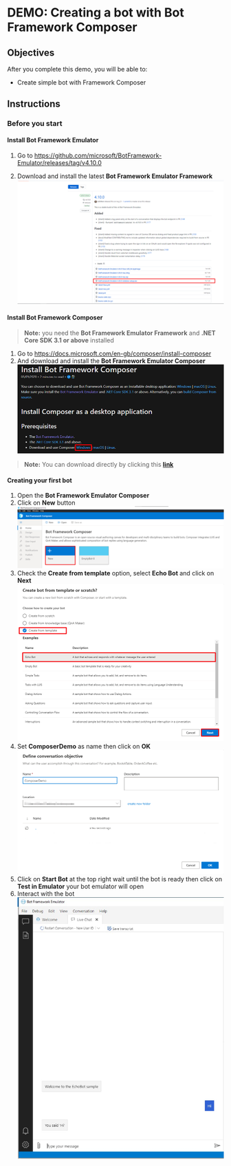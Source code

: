 # DEMO: Creating a bot with Bot Framework Composer

## Objectives

After you complete this demo, you will be able to:
- Create simple bot with Framework Composer

## Instructions

### Before you start

#### Install Bot Framework Emulator

1. Go to https://github.com/microsoft/BotFramework-Emulator/releases/tag/v4.10.0

2. Download and install the latest **Bot Framework Emulator Framework**
   ![](images/1.jpg)

#### Install Bot Framework Composer

> **Note:** you need the **Bot Framework Emulator Framework** and **.NET Core SDK 3.1 or above** installed

1. Go to https://docs.microsoft.com/en-gb/composer/install-composer
2. And download and install the **Bot Framework Emulator Composer**
   ![](images/2.jpg)
> **Note:** You can download directly by clicking this **[link](https://aka.ms/bf-composer-download-win)**

#### Creating your first bot

1. Open the **Bot Framework Emulator Composer**
2. Click on **New** button
    ![](images/3.jpg)
3. Check the **Create from template** option, select **Echo Bot** and click on **Next**
    ![](images/4.jpg)
4. Set **ComposerDemo** as name then click on **OK**
   ![](images/5.jpg)
5. Click on **Start Bot** at the top right wait until the bot is ready then click on **Test in Emulator** your bot emulator will open
6. Interact with the bot
   ![](images/6.jpg)
